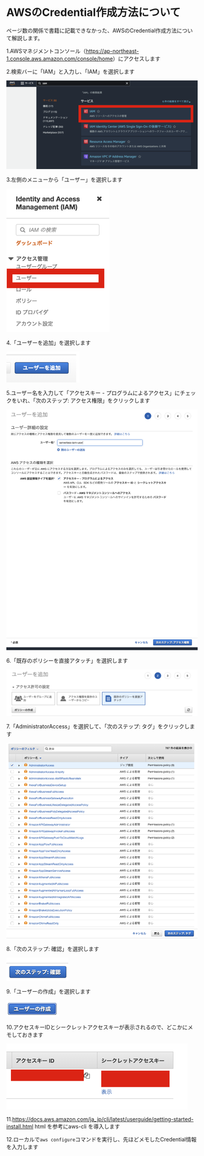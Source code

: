 # AWSのCredential作成方法について

ページ数の関係で書籍に記載できなかった、AWSのCredential作成方法について解説します。

1.AWSマネジメントコンソール（<https://ap-northeast-1.console.aws.amazon.com/console/home>）にアクセスします

2.検索バーに「IAM」と入力し、「IAM」を選択します

![検索](image/1.png)

3.左側のメニューから「ユーザー」を選択します

![ユーザー](image/2.png)

4.「ユーザーを追加」を選択します

![ユーザーを追加](image/3.png)

5.ユーザー名を入力して「アクセスキー - プログラムによるアクセス」にチェックをいれ、「次のステップ: アクセス権限」をクリックします

![ユーザーを追加](image/4.png)

6.「既存のポリシーを直接アタッチ」を選択します

![既存のポリシーを直接アタッチ](image/5.png)

7.「AdministratorAccess」を選択して、「次のステップ: タグ」をクリックします

![AdministratorAccessをアタッチ](image/6.png)

8.「次のステップ: 確認」を選択します

![次のステップ: 確認](image/7.png)

9.「ユーザーの作成」を選択します

![ユーザーの作成](image/8.png)

10.アクセスキーIDとシークレットアクセスキーが表示されるので、どこかにメモしておきます

![ユーザー](image/9.png)

11.<https://docs.aws.amazon.com/ja_jp/cli/latest/userguide/getting-started-install.html>
html を参考にaws-cli を導入します

12.ローカルで`aws configure`コマンドを実行し、先ほどメモしたCredential情報を入力します
